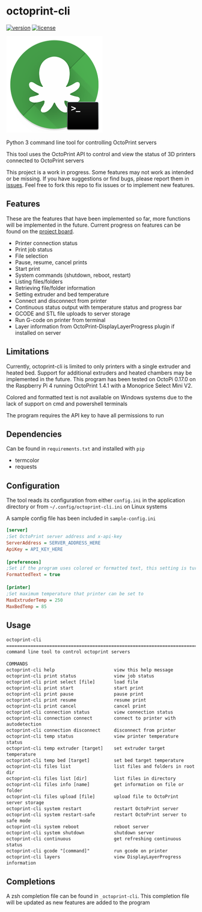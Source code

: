# octoprint-cli

[![version](https://img.shields.io/badge/dynamic/json?color=blue&label=version&query=tag_name&url=https%3A%2F%2Fapi.github.com%2Frepos%2Fuserblackbox%2Foctoprint-cli%2Freleases%2Flatest&style=flat-square)](https://github.com/UserBlackBox/octoprint-cli/releases/latest) [![license](https://img.shields.io/badge/dynamic/json?color=brightgreen&label=license&query=license.key&url=https%3A%2F%2Fapi.github.com%2Frepos%2FUserBlackBox%2Foctoprint-cli&style=flat-square)](https://github.com/UserBlackBox/octoprint-cli/blob/master/LICENSE)

![icon](icon/icon.png)

Python 3 command line tool for controlling OctoPrint servers

This tool uses the OctoPrint API to control and view the status of 3D printers connected to OctoPrint servers

This project is a work in progress. Some features may not work as intended or be missing. If you have suggestions or find bugs, please report them in [issues](https://github.com/UserBlackBox/octoprint-cli/issues). Feel free to fork this repo to fix issues or to implement new features.

## Features

These are the features that have been implemented so far, more functions will be implemented in the future. Current progress on features can be found on the [project board](https://github.com/UserBlackBox/octoprint-cli/projects/1).

-   Printer connection status
-   Print job status
-   File selection
-   Pause, resume, cancel prints
-   Start print
-   System commands (shutdown, reboot, restart)
-   Listing files/folders
-   Retrieving file/folder information
-   Setting extruder and bed temperature
-   Connect and disconnect from printer
-   Continuous status output with temperature status and progress bar
-   GCODE and STL file uploads to server storage
-   Run G-code on printer from terminal
-   Layer information from OctoPrint-DisplayLayerProgress plugin if installed on server

## Limitations

Currently, octoprint-cli is limited to only printers with a single extruder and heated bed. Support for additional extruders and heated chambers may be implemented in the future. This program has been tested on OctoPi 0.17.0 on the Raspberry Pi 4 running OctoPrint 1.4.1 with a Monoprice Select Mini V2.

Colored and formatted text is not available on Windows systems due to the lack of support on cmd and powershell terminals

The program requires the API key to have all permissions to run

## Dependencies

Can be found in `requirements.txt` and installed with `pip`

-   termcolor
-   requests

## Configuration

The tool reads its configuration from either `config.ini` in the application directory or from `~/.config/octoprint-cli.ini` on Linux systems

A sample config file has been included in `sample-config.ini`

```ini
[server]
;Set OctoPrint server address and x-api-key
ServerAddress = SERVER_ADDRESS_HERE
ApiKey = API_KEY_HERE

[preferences]
;Set if the program uses colored or formatted text, this setting is turned off on windows due to cmd and powershell limitations
FormattedText = true

[printer]
;Set maximum temperature that printer can be set to
MaxExtruderTemp = 250
MaxBedTemp = 85
```

## Usage

    octoprint-cli
    ===============================================================================
    command line tool to control octoprint servers

    COMMANDS
    octoprint-cli help                      view this help message
    octoprint-cli print status              view job status
    octoprint-cli print select [file]       load file
    octoprint-cli print start               start print
    octoprint-cli print pause               pause print
    octoprint-cli print resume              resume print
    octoprint-cli print cancel              cancel print
    octoprint-cli connection status         view connection status
    octoprint-cli connection connect        connect to printer with autodetection
    octoprint-cli connection disconnect     disconnect from printer
    octoprint-cli temp status               view printer temperature status
    octoprint-cli temp extruder [target]    set extruder target temperature
    octoprint-cli temp bed [target]         set bed target temperature
    octoprint-cli files list                list files and folders in root dir
    octoprint-cli files list [dir]          list files in directory
    octoprint-cli files info [name]         get information on file or folder
    octoprint-cli files upload [file]       upload file to OctoPrint server storage
    octoprint-cli system restart            restart OctoPrint server
    octoprint-cli system restart-safe       restart OctoPrint server to safe mode
    octoprint-cli system reboot             reboot server
    octoprint-cli system shutdown           shutdown server
    octoprint-cli continuous                get refreshing continuous status
    octoprint-cli gcode "[command]"         run gcode on printer
    octoprint-cli layers                    view DisplayLayerProgress information

## Completions

A zsh completion file can be found in `_octoprint-cli`. This completion file will be updated as new features are added to the program
